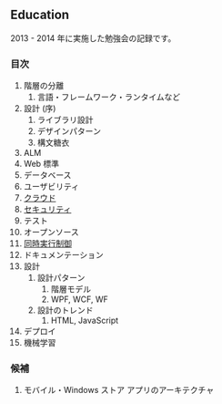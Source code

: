 ## Education
2013 - 2014 年に実施した勉強会の記録です。

### 目次

1. 階層の分離
   1. 言語・フレームワーク・ランタイムなど
1. 設計 (序)
   1. ライブラリ設計
   1. デザインパターン
   1. 構文糖衣
1. ALM
1. Web 標準
1. データベース
1. ユーザビリティ
1. [クラウド](Body/07-Cloud.md)
1. [セキュリティ](Body/08-Security.md)
1. テスト
1. オープンソース
1. [同時実行制御](Body/11-Concurrency.md)
1. ドキュメンテーション
1. 設計
   1. 設計パターン
      1. 階層モデル
      1. WPF, WCF, WF
   1. 設計のトレンド
      1. HTML, JavaScript
1. デプロイ
1. 機械学習

### 候補
1. モバイル・Windows ストア アプリのアーキテクチャ
